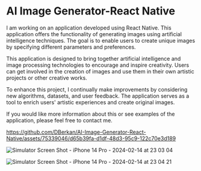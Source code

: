 # AI Image Generator-React Native

I am working on an application developed using React Native. This application offers the functionality of generating images using artificial intelligence techniques. The goal is to enable users to create unique images by specifying different parameters and preferences.

This application is designed to bring together artificial intelligence and image processing technologies to encourage and inspire creativity. Users can get involved in the creation of images and use them in their own artistic projects or other creative works.

To enhance this project, I continually make improvements by considering new algorithms, datasets, and user feedback. The application serves as a tool to enrich users' artistic experiences and create original images.

If you would like more information about this or see examples of the application, please feel free to contact me.




https://github.com/DBerkan/AI-Image-Generator-React-Native/assets/75339046/d65b39fa-d1df-48d3-95c9-122c70e3d189



![Simulator Screen Shot - iPhone 14 Pro - 2024-02-14 at 23 03 04](https://github.com/DBerkan/DBerkan/assets/75339046/844a83a1-5d78-413e-9eb0-0bc1045f156c)

![Simulator Screen Shot - iPhone 14 Pro - 2024-02-14 at 23 04 21](https://github.com/DBerkan/DBerkan/assets/75339046/3cb566b7-e691-4a51-b9a3-47370cb9717b)

